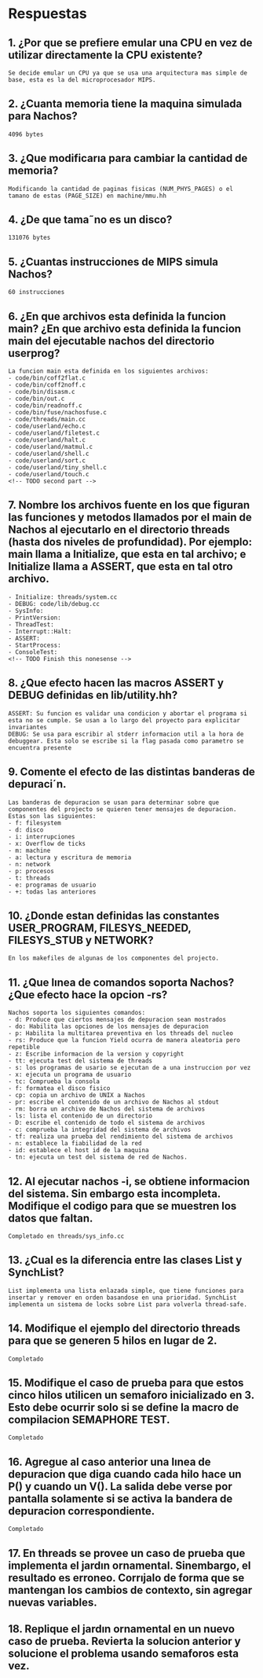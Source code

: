 # Respuestas

## 1. ¿Por que se prefiere emular una CPU en vez de utilizar directamente la CPU existente?
    Se decide emular un CPU ya que se usa una arquitectura mas simple de base, esta es la del microprocesador MIPS.
## 2. ¿Cuanta memoria tiene la maquina simulada para Nachos?
    4096 bytes
## 3. ¿Que modificarıa para cambiar la cantidad de memoria?
    Modificando la cantidad de paginas fisicas (NUM_PHYS_PAGES) o el tamano de estas (PAGE_SIZE) en machine/mmu.hh
## 4. ¿De que tama˜no es un disco?
    131076 bytes
## 5. ¿Cuantas instrucciones de MIPS simula Nachos?
    60 instrucciones
## 6. ¿En que archivos esta definida la funcion main? ¿En que archivo esta definida la funcion main del ejecutable nachos del directorio userprog?
    La funcion main esta definida en los siguientes archivos:
    - code/bin/coff2flat.c
    - code/bin/coff2noff.c
    - code/bin/disasm.c
    - code/bin/out.c
    - code/bin/readnoff.c
    - code/bin/fuse/nachosfuse.c
    - code/threads/main.cc
    - code/userland/echo.c
    - code/userland/filetest.c
    - code/userland/halt.c
    - code/userland/matmul.c
    - code/userland/shell.c
    - code/userland/sort.c
    - code/userland/tiny_shell.c
    - code/userland/touch.c
    <!-- TODO second part -->
## 7. Nombre los archivos fuente en los que figuran las funciones y metodos llamados por el main de Nachos al ejecutarlo en el directorio threads (hasta dos niveles de profundidad). Por ejemplo: main llama a Initialize, que esta en tal archivo; e Initialize llama a ASSERT, que esta en tal otro archivo.
    - Initialize: threads/system.cc
    - DEBUG: code/lib/debug.cc
    - SysInfo:
    - PrintVersion:
    - ThreadTest:
    - Interrupt::Halt:
    - ASSERT:
    - StartProcess:
    - ConsoleTest:
    <!-- TODO Finish this nonesense -->
## 8. ¿Que efecto hacen las macros ASSERT y DEBUG definidas en lib/utility.hh?
    ASSERT: Su funcion es validar una condicion y abortar el programa si esta no se cumple. Se usan a lo largo del proyecto para explicitar invariantes
    DEBUG: Se usa para escribir al stderr informacion util a la hora de debuggear. Esta solo se escribe si la flag pasada como parametro se encuentra presente 
## 9. Comente el efecto de las distintas banderas de depuraci´n.
    Las banderas de depuracion se usan para determinar sobre que componentes del projecto se quieren tener mensajes de depuracion. 
    Estas son las siguientes:
    - f: filesystem
    - d: disco
    - i: interrupciones
    - x: Overflow de ticks
    - m: machine
    - a: lectura y escritura de memoria
    - n: network
    - p: procesos
    - t: threads
    - e: programas de usuario
    - +: todas las anteriores
## 10. ¿Donde estan definidas las constantes USER_PROGRAM, FILESYS_NEEDED, FILESYS_STUB y NETWORK?
    En los makefiles de algunas de los componentes del projecto.
## 11. ¿Que lınea de comandos soporta Nachos? ¿Que efecto hace la opcion -rs?
    Nachos soporta los siguientes comandos:
    - d: Produce que ciertos mensajes de depuracion sean mostrados
    - do: Habilita las opciones de los mensajes de depuracion
    - p: Habilita la multitarea preventiva en los threads del nucleo
    - rs: Produce que la funcion Yield ocurra de manera aleatoria pero repetible
    - z: Escribe informacion de la version y copyright
    - tt: ejecuta test del sistema de threads
    - s: los programas de usario se ejecutan de a una instruccion por vez
    - x: ejecuta un programa de usuario
    - tc: Comprueba la consola
    - f: formatea el disco fisico
    - cp: copia un archivo de UNIX a Nachos
    - pr: escribe el contenido de un archivo de Nachos al stdout
    - rm: borra un archivo de Nachos del sistema de archivos
    - ls: lista el contenido de un directorio
    - D: escribe el contenido de todo el sistema de archivos
    - c: comprueba la integridad del sistema de archivos
    - tf: realiza una prueba del rendimiento del sistema de archivos
    - n: establece la fiabilidad de la red
    - id: establece el host id de la maquina
    - tn: ejecuta un test del sistema de red de Nachos.

## 12. Al ejecutar nachos -i, se obtiene informacion del sistema. Sin embargo esta incompleta. Modifique el codigo para que se muestren los datos que faltan.
    Completado en threads/sys_info.cc
## 13. ¿Cual es la diferencia entre las clases List y SynchList?
    List implementa una lista enlazada simple, que tiene funciones para insertar y remover en orden basandose en una prioridad. SynchList implementa un sistema de locks sobre List para volverla thread-safe.

## 14. Modifique el ejemplo del directorio threads para que se generen 5 hilos en lugar de 2.
    Completado

## 15. Modifique el caso de prueba para que estos cinco hilos utilicen un semaforo inicializado en 3. Esto debe ocurrir solo si se define la macro de compilacion SEMAPHORE TEST.
    Completado

## 16. Agregue al caso anterior una lınea de depuracion que diga cuando cada hilo hace un P() y cuando un V(). La salida debe verse por pantalla solamente si se activa la bandera de depuracion correspondiente.
    Completado

## 17. En threads se provee un caso de prueba que implementa el jardın ornamental. Sinembargo, el resultado es erroneo. Corrıjalo de forma que se mantengan los cambios de contexto, sin agregar nuevas variables.
## 18. Replique el jardın ornamental en un nuevo caso de prueba. Revierta la solucion anterior y solucione el problema usando semaforos esta vez.